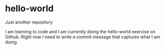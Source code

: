 # hello-world
Just another repository

I am learning to code and I am currently doing the hello-world exercise on Github. Right now I need to write a commit message that captures what I am doing. 

